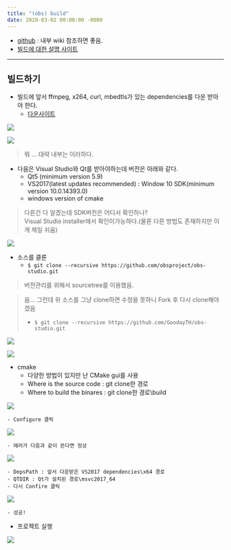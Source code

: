 ```yaml
---
title: "(obs) build"
date: 2020-03-02 00:00:00 -0000
---
```


* [github](https://github.com/obsproject/obs-studio) : 내부 wiki 참조하면 좋음.
* [빌드에 대한 설명 사이트](https://github.com/obsproject/obs-studio/wiki/install-instructions#windows-build-directions)

---

## 빌드하기

* 빌드에 앞서 ffmpeg, x264, curl, mbedtls가 있는 dependencies를 다운 받아야 한다.
    - [다운사이트](https://obsproject.com/downloads/dependencies2017.zip)

![](/file/image/obs_build_01.png)

![](/file/image/obs_build_02.png)

> 뭐 ... 대략 내부는 이러하다.

* 다음은 Visual Studio와 Qt를 받아야하는데 버전은 아래와 같다.
    - Qt5 (minimum version 5.9)
    - VS2017(latest updates recommended) : Window 10 SDK(minimum version 10.0.14393.0)
    - windows version of cmake

> 다른건 다 알겠는데 SDK버전은 어디서 확인하나?<br>
> Visual Studio installer에서 확인이가능하다.(물론 다른 방법도 존재하지만 이게 제일 쉬움)<br>

![](/file/image/obs_build_03.png)

* 소스를 클론
    - `$ git clone --recursive https://github.com/obsproject/obs-studio.git`

> 버전관리를 위해서 sourcetree를 이용했음.

> 음... 그런데 위 소스를 그냥 clone하면 수정을 못하니 Fork 후 다시 clone해야겠음<br>
> - `$ git clone --recursive https://github.com/GoodayTH/obs-studio.git`

![](/file/image/obs_build_04.png)

![](/file/image/obs_build_05.png)

* cmake
    - 다양한 방법이 있지만 난 CMake gui를 사용
    - Where is the source code : git clone한 경로
    - Where to build the binares : git clone한 경로\build

![](/file/image/obs_build_06.png)

    - Configure 클릭

![](/file/image/obs_build_07.png)

    - 에러가 다음과 같이 뜬다면 정상

![](/file/image/obs_build_08.png)

    - DepsPath : 앞서 다운받은 VS2017 dependencies\x64 경로
    - QTDIR : Qt가 설치된 경로\msvc2017_64
    - 다시 Confire 클릭

![](/file/image/obs_build_09.png)

    - 성공!

* 프로젝트 실행

![](/file/image/obs_build_10.png)